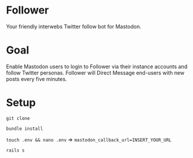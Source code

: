 # Follower

Your friendly interwebs Twitter follow bot for Mastodon.

# Goal

Enable Mastodon users to login to Follower via their instance accounts and follow
Twitter personas. Follower will Direct Message end-users with new posts every five
minutes.

# Setup

`git clone`

`bundle install`

`touch .env && nano .env` => `mastodon_callback_url=INSERT_YOUR_URL`

`rails s`
